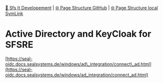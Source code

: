 [📁 Sfs It Developement](../sfs-it-developement.md) | [🌐 Page Structure GitHub](/2cu.atlassian.net/wiki/spaces/CCU/pages/400000039/active-directory-and-keycloak-for-sfsre.md) | [🌐 Page Structure local SymLink](./active-directory-and-keycloak-for-sfsre.page.md)

# Active Directory and KeyCloak for SFSRE

[https://seal-oidc.docs.sealsystems.de/windows/ad\_integration/connect\_ad.html](https://seal-oidc.docs.sealsystems.de/windows/ad_integration/connect_ad.html)

